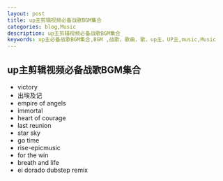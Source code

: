 ```yaml
---
layout: post
title: up主剪辑视频必备战歌BGM集合
categories: blog,Music
description: up主剪辑视频必备战歌BGM集合
keywords: up主必备战歌BGM集合,BGM ,战歌，歌曲，歌，up主，UP主,music,Music
---
```

## up主剪辑视频必备战歌BGM集合
* victory
* 出埃及记
* empire of angels
* immortal
* heart of courage
* last reunion
* star sky
* go time
* rise-epicmusic
* for the win
* breath and life
* ei dorado dubstep remix
